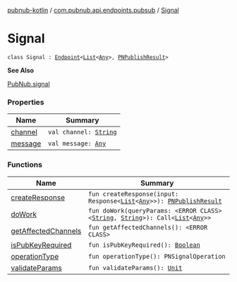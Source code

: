 [pubnub-kotlin](../../index.md) / [com.pubnub.api.endpoints.pubsub](../index.md) / [Signal](./index.md)

# Signal

`class Signal : `[`Endpoint`](../../com.pubnub.api/-endpoint/index.md)`<`[`List`](https://kotlinlang.org/api/latest/jvm/stdlib/kotlin.collections/-list/index.html)`<`[`Any`](https://kotlinlang.org/api/latest/jvm/stdlib/kotlin/-any/index.html)`>, `[`PNPublishResult`](../../com.pubnub.api.models.consumer/-p-n-publish-result/index.md)`>`

**See Also**

[PubNub.signal](../../com.pubnub.api/-pub-nub/signal.md)

### Properties

| Name | Summary |
|---|---|
| [channel](channel.md) | `val channel: `[`String`](https://kotlinlang.org/api/latest/jvm/stdlib/kotlin/-string/index.html) |
| [message](message.md) | `val message: `[`Any`](https://kotlinlang.org/api/latest/jvm/stdlib/kotlin/-any/index.html) |

### Functions

| Name | Summary |
|---|---|
| [createResponse](create-response.md) | `fun createResponse(input: Response<`[`List`](https://kotlinlang.org/api/latest/jvm/stdlib/kotlin.collections/-list/index.html)`<`[`Any`](https://kotlinlang.org/api/latest/jvm/stdlib/kotlin/-any/index.html)`>>): `[`PNPublishResult`](../../com.pubnub.api.models.consumer/-p-n-publish-result/index.md) |
| [doWork](do-work.md) | `fun doWork(queryParams: <ERROR CLASS><`[`String`](https://kotlinlang.org/api/latest/jvm/stdlib/kotlin/-string/index.html)`, `[`String`](https://kotlinlang.org/api/latest/jvm/stdlib/kotlin/-string/index.html)`>): Call<`[`List`](https://kotlinlang.org/api/latest/jvm/stdlib/kotlin.collections/-list/index.html)`<`[`Any`](https://kotlinlang.org/api/latest/jvm/stdlib/kotlin/-any/index.html)`>>` |
| [getAffectedChannels](get-affected-channels.md) | `fun getAffectedChannels(): <ERROR CLASS>` |
| [isPubKeyRequired](is-pub-key-required.md) | `fun isPubKeyRequired(): `[`Boolean`](https://kotlinlang.org/api/latest/jvm/stdlib/kotlin/-boolean/index.html) |
| [operationType](operation-type.md) | `fun operationType(): PNSignalOperation` |
| [validateParams](validate-params.md) | `fun validateParams(): `[`Unit`](https://kotlinlang.org/api/latest/jvm/stdlib/kotlin/-unit/index.html) |
